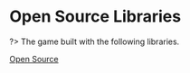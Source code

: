 # Open Source Libraries

?> The game built with the following libraries.

[Open Source](../../share/open-source.md ':include')